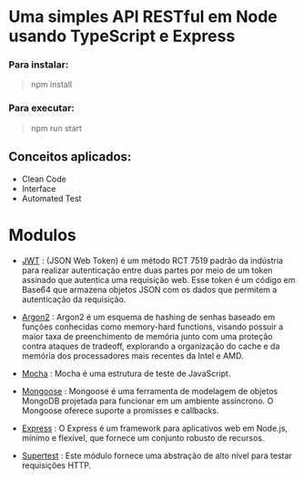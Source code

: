 # Uma simples API RESTful em Node usando TypeScript e Express

### Para instalar:

> npm install

### Para executar:

> npm run start



## Conceitos aplicados:

* Clean Code
* Interface
* Automated Test


# Modulos

* [JWT](https://www.devmedia.com.br/como-o-jwt-funciona/40265) : (JSON Web Token) é um método RCT 7519 padrão da indústria para realizar autenticação entre duas partes por meio de um token assinado que autentica uma requisição web. Esse token é um código em Base64 que armazena objetos JSON com os dados que permitem a autenticação da requisição.

* [Argon2](https://sbseg2019.ime.usp.br/anais/196031.pdf) : Argon2 é um esquema de hashing de senhas baseado em funções conhecidas como memory-hard functions, visando possuir a maior taxa de preenchimento de memória junto com uma proteção contra ataques de tradeoff, explorando a organização do cache e da memória dos processadores mais recentes da Intel e AMD.

* [Mocha](https://mochajs.org/) : Mocha é uma estrutura de teste de JavaScript.

* [Mongoose](https://mongoosejs.com/) : Mongoose é uma ferramenta de modelagem de objetos MongoDB projetada para funcionar em um ambiente assíncrono. O Mongoose oferece suporte a promisses e callbacks.

* [Express](https://expressjs.com/pt-br/) : O Express é um framework para aplicativos web em Node.js, mínimo e flexível, que fornece um conjunto robusto de recursos.

* [Supertest](https://www.npmjs.com/package/supertest) :  Este módulo fornece uma abstração de alto nível para testar requisições HTTP.